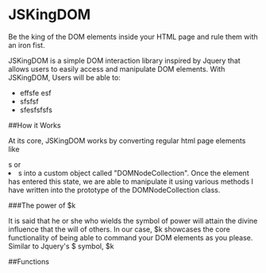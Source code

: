# JSKingDOM

Be the king of the DOM elements inside your HTML page and rule them with an iron fist.

JSKingDOM is a simple DOM interaction library inspired by Jquery that allows users to easily access and manipulate DOM elements. With JSKingDOM, Users will be able to:
- effsfe esf
- sfsfsf
- sfesfsfsfs  

##How it Works

At its core, JSKingDOM works by converting regular html page elements like <div>s or <li>s into a custom object called "DOMNodeCollection". Once the element has entered this state, we are able to manipulate it using various methods I have written into the prototype of the DOMNodeCollection class.

###The power of $k

It is said that he or she who wields the symbol of power will attain the divine influence that the will of others. In our case, $k showcases the core functionality of being able to command your DOM elements as you please. Similar to Jquery's $ symbol, $k 

##Functions
